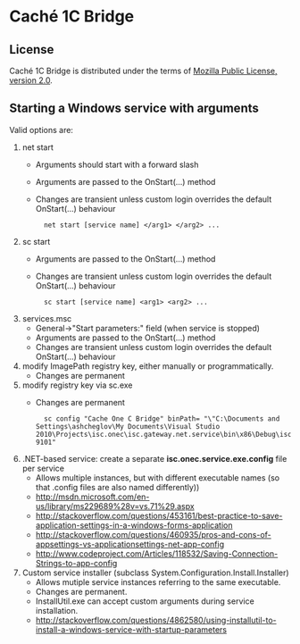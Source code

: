 ﻿# Caché 1C Bridge

## License

Caché 1C Bridge is distributed under the terms of
[Mozilla Public License, version 2.0](http://www.mozilla.org/MPL/2.0/).

## Starting a Windows service with arguments

Valid options are:

1. net start
    * Arguments should start with a forward slash
    * Arguments are passed to the OnStart(...) method
    * Changes are transient unless custom login overrides the default OnStart(...) behaviour

            net start [service name] </arg1> </arg2> ...

2. sc start
    * Arguments are passed to the OnStart(...) method
    * Changes are transient unless custom login overrides the default OnStart(...) behaviour

            sc start [service name] <arg1> <arg2> ...

3. services.msc
    * General->"Start parameters:" field (when service is stopped)
    * Arguments are passed to the OnStart(...) method
    * Changes are transient unless custom login overrides the default OnStart(...) behaviour
4. modify ImagePath registry key, either manually or programmatically.
    * Changes are permanent
5. modify registry key via sc.exe
    * Changes are permanent

            sc config "Cache One C Bridge" binPath= "\"C:\Documents and Settings\ashcheglov\My Documents\Visual Studio 2010\Projects\isc.onec\isc.gateway.net.service\bin\x86\Debug\isc.onec.service.exe\" 9101"

6. .NET-based service: create a separate **isc.onec.service.exe.config** file per service
    * Allows multiple instances, but with different executable names (so that .config files are also named differently))
    * <http://msdn.microsoft.com/en-us/library/ms229689%28v=vs.71%29.aspx>
    * <http://stackoverflow.com/questions/453161/best-practice-to-save-application-settings-in-a-windows-forms-application>
    * <http://stackoverflow.com/questions/460935/pros-and-cons-of-appsettings-vs-applicationsettings-net-app-config>
    * <http://www.codeproject.com/Articles/118532/Saving-Connection-Strings-to-app-config>
7. Custom service installer (subclass System.Configuration.Install.Installer)
    * Allows mutiple service instances referring to the same executable.
    * Changes are permanent.
    * InstallUtil.exe can accept custom arguments during service installation.
    * <http://stackoverflow.com/questions/4862580/using-installutil-to-install-a-windows-service-with-startup-parameters>
